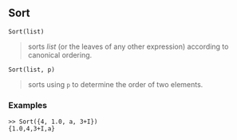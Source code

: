 ## Sort
``` 
Sort(list)
``` 

> sorts $list$ (or the leaves of any other expression) according to canonical ordering.

``` 
Sort(list, p) 
``` 

> sorts using `p` to determine the order of two elements.
 
### Examples
```
>> Sort({4, 1.0, a, 3+I})
{1.0,4,3+I,a}
```

 